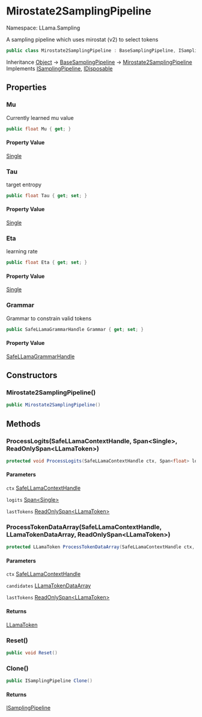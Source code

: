 # Mirostate2SamplingPipeline

Namespace: LLama.Sampling

A sampling pipeline which uses mirostat (v2) to select tokens

```csharp
public class Mirostate2SamplingPipeline : BaseSamplingPipeline, ISamplingPipeline, System.IDisposable
```

Inheritance [Object](https://docs.microsoft.com/en-us/dotnet/api/system.object) → [BaseSamplingPipeline](./llama.sampling.basesamplingpipeline.md) → [Mirostate2SamplingPipeline](./llama.sampling.mirostate2samplingpipeline.md)<br>
Implements [ISamplingPipeline](./llama.sampling.isamplingpipeline.md), [IDisposable](https://docs.microsoft.com/en-us/dotnet/api/system.idisposable)

## Properties

### **Mu**

Currently learned mu value

```csharp
public float Mu { get; }
```

#### Property Value

[Single](https://docs.microsoft.com/en-us/dotnet/api/system.single)<br>

### **Tau**

target entropy

```csharp
public float Tau { get; set; }
```

#### Property Value

[Single](https://docs.microsoft.com/en-us/dotnet/api/system.single)<br>

### **Eta**

learning rate

```csharp
public float Eta { get; set; }
```

#### Property Value

[Single](https://docs.microsoft.com/en-us/dotnet/api/system.single)<br>

### **Grammar**

Grammar to constrain valid tokens

```csharp
public SafeLLamaGrammarHandle Grammar { get; set; }
```

#### Property Value

[SafeLLamaGrammarHandle](./llama.native.safellamagrammarhandle.md)<br>

## Constructors

### **Mirostate2SamplingPipeline()**

```csharp
public Mirostate2SamplingPipeline()
```

## Methods

### **ProcessLogits(SafeLLamaContextHandle, Span&lt;Single&gt;, ReadOnlySpan&lt;LLamaToken&gt;)**

```csharp
protected void ProcessLogits(SafeLLamaContextHandle ctx, Span<float> logits, ReadOnlySpan<LLamaToken> lastTokens)
```

#### Parameters

`ctx` [SafeLLamaContextHandle](./llama.native.safellamacontexthandle.md)<br>

`logits` [Span&lt;Single&gt;](https://docs.microsoft.com/en-us/dotnet/api/system.span-1)<br>

`lastTokens` [ReadOnlySpan&lt;LLamaToken&gt;](https://docs.microsoft.com/en-us/dotnet/api/system.readonlyspan-1)<br>

### **ProcessTokenDataArray(SafeLLamaContextHandle, LLamaTokenDataArray, ReadOnlySpan&lt;LLamaToken&gt;)**

```csharp
protected LLamaToken ProcessTokenDataArray(SafeLLamaContextHandle ctx, LLamaTokenDataArray candidates, ReadOnlySpan<LLamaToken> lastTokens)
```

#### Parameters

`ctx` [SafeLLamaContextHandle](./llama.native.safellamacontexthandle.md)<br>

`candidates` [LLamaTokenDataArray](./llama.native.llamatokendataarray.md)<br>

`lastTokens` [ReadOnlySpan&lt;LLamaToken&gt;](https://docs.microsoft.com/en-us/dotnet/api/system.readonlyspan-1)<br>

#### Returns

[LLamaToken](./llama.native.llamatoken.md)<br>

### **Reset()**

```csharp
public void Reset()
```

### **Clone()**

```csharp
public ISamplingPipeline Clone()
```

#### Returns

[ISamplingPipeline](./llama.sampling.isamplingpipeline.md)<br>
